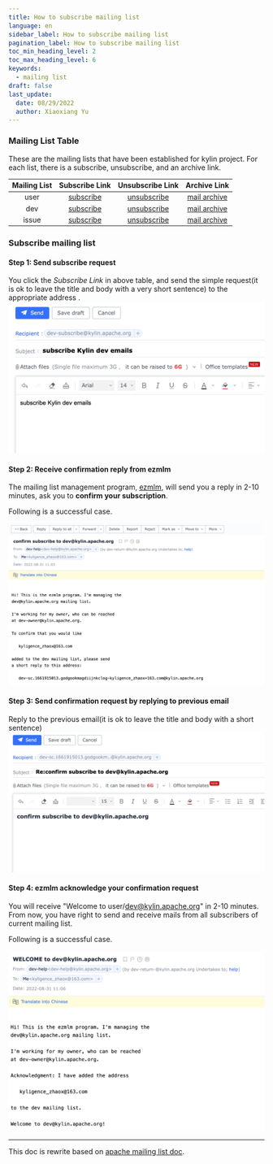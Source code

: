 ```yaml
---
title: How to subscribe mailing list
language: en
sidebar_label: How to subscribe mailing list
pagination_label: How to subscribe mailing list
toc_min_heading_level: 2
toc_max_heading_level: 6
keywords:
  - mailing list
draft: false
last_update:
  date: 08/29/2022
  author: Xiaoxiang Yu
---
```


### Mailing List Table
These are the mailing lists that have been established for kylin project. For each list, there is a subscribe, unsubscribe, and an archive link.

|    Mailing List   |   Subscribe Link  | Unsubscribe Link  |   Archive Link    |
|:-----------------:|:-----------------:|:-----------------:|:-----------------:|
| user              | [subscribe](mailto:user-subscribe@kylin.apache.org)  | [unsubscribe](mailto:user-unsubscribe@kylin.apache.org)  | [mail archive](https://lists.apache.org/list.html?user@kylin.apache.org) |
| dev               | [subscribe](mailto:dev-subscribe@kylin.apache.org)   | [unsubscribe](mailto:dev-unsubscribe@kylin.apache.org)   | [mail archive](https://lists.apache.org/list.html?dev@kylin.apache.org) |
| issue             | [subscribe](mailto:issue-subscribe@kylin.apache.org) | [unsubscribe](mailto:issue-unsubscribe@kylin.apache.org) | [mail archive](https://lists.apache.org/list.html?issue@kylin.apache.org) |


### <span id="mailing_list">Subscribe mailing list</span>

#### Step 1: Send subscribe request
You click the _Subscribe Link_ in above table, and send the simple request(it is ok to leave the title and body with a very short sentence) to the appropriate address .
![](images/subscribe_mailing_list_1.jpg)

#### Step 2: Receive confirmation reply from ezmlm
The mailing list management program, [ezmlm](http://untroubled.org/ezmlm/), will send you a reply in 2-10 minutes, ask you to **confirm your subscription**.

Following is a successful case.

![](images/subscribe_mailing_list_2.jpg)

#### Step 3: Send confirmation request by replying to previous email
Reply to the previous email(it is ok to leave the title and body with a short sentence)
![](images/subscribe_mailing_list_3.jpg)

#### Step 4: ezmlm acknowledge your confirmation request
You will receive "Welcome to user/dev@kylin.apache.org" in 2-10 minutes. From now, you have right to send and receive mails from all subscribers of current mailing list.

Following is a successful case.

![](images/subscribe_mailing_list_4.jpg)


----

This doc is rewrite based on [apache mailing list doc](https://www.apache.org/foundation/mailinglists.html#subscribing).